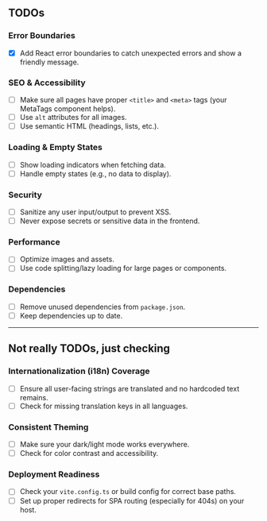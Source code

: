 ## TODOs

### Error Boundaries

- [x] Add React error boundaries to catch unexpected errors and show a friendly message.

### SEO & Accessibility

- [ ] Make sure all pages have proper `<title>` and `<meta>` tags (your MetaTags component helps).
- [ ] Use `alt` attributes for all images.
- [ ] Use semantic HTML (headings, lists, etc.).

### Loading & Empty States

- [ ] Show loading indicators when fetching data.
- [ ] Handle empty states (e.g., no data to display).

### Security

- [ ] Sanitize any user input/output to prevent XSS.
- [ ] Never expose secrets or sensitive data in the frontend.

### Performance

- [ ] Optimize images and assets.
- [ ] Use code splitting/lazy loading for large pages or components.

### Dependencies

- [ ] Remove unused dependencies from `package.json`.
- [ ] Keep dependencies up to date.

---

## Not really TODOs, just checking

### Internationalization (i18n) Coverage

- [ ] Ensure all user-facing strings are translated and no hardcoded text remains.
- [ ] Check for missing translation keys in all languages.

### Consistent Theming

- [ ] Make sure your dark/light mode works everywhere.
- [ ] Check for color contrast and accessibility.

### Deployment Readiness

- [ ] Check your `vite.config.ts` or build config for correct base paths.
- [ ] Set up proper redirects for SPA routing (especially for 404s) on your host.
